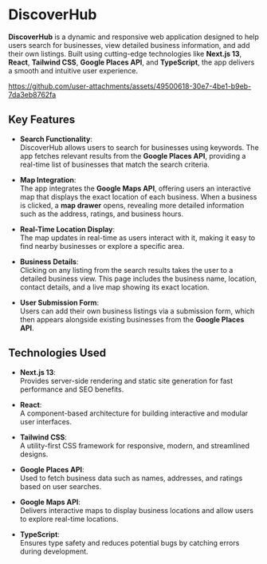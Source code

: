 # **DiscoverHub**

**DiscoverHub** is a dynamic and responsive web application designed to help users search for businesses, view detailed business information, and add their own listings. Built using cutting-edge technologies like **Next.js 13**, **React**, **Tailwind CSS**, **Google Places API**, and **TypeScript**, the app delivers a smooth and intuitive user experience.



https://github.com/user-attachments/assets/49500618-30e7-4be1-b9eb-7da3eb8762fa



## **Key Features**

- **Search Functionality**:  
  DiscoverHub allows users to search for businesses using keywords. The app fetches relevant results from the **Google Places API**, providing a real-time list of businesses that match the search criteria.
  
- **Map Integration**:  
  The app integrates the **Google Maps API**, offering users an interactive map that displays the exact location of each business. When a business is clicked, a **map drawer** opens, revealing more detailed information such as the address, ratings, and business hours.
  
- **Real-Time Location Display**:  
  The map updates in real-time as users interact with it, making it easy to find nearby businesses or explore a specific area.

- **Business Details**:  
  Clicking on any listing from the search results takes the user to a detailed business view. This page includes the business name, location, contact details, and a live map showing its exact location.

- **User Submission Form**:  
  Users can add their own business listings via a submission form, which then appears alongside existing businesses from the **Google Places API**.

## **Technologies Used**

- **Next.js 13**:  
  Provides server-side rendering and static site generation for fast performance and SEO benefits.

- **React**:  
  A component-based architecture for building interactive and modular user interfaces.

- **Tailwind CSS**:  
  A utility-first CSS framework for responsive, modern, and streamlined designs.

- **Google Places API**:  
  Used to fetch business data such as names, addresses, and ratings based on user searches.

- **Google Maps API**:  
  Delivers interactive maps to display business locations and allow users to explore real-time locations.

- **TypeScript**:  
  Ensures type safety and reduces potential bugs by catching errors during development.
